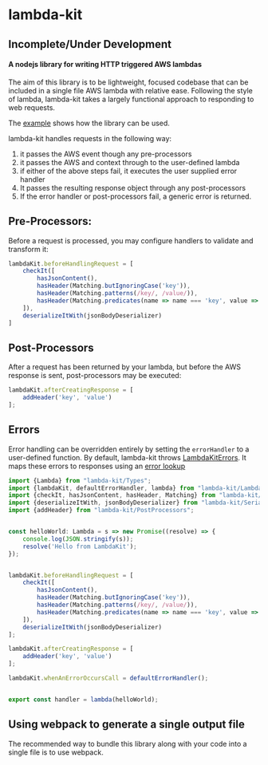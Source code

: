 # lambda-kit

## Incomplete/Under Development

#### A nodejs library for writing HTTP triggered AWS lambdas

The aim of this library is to be lightweight, focused codebase that can be included in a single file AWS lambda with relative ease.
Following the style of lambda, lambda-kit takes a largely functional approach to responding to web requests.

The [example](example/HelloWorld.ts) shows how the library can be used. 

lambda-kit handles requests in the following way:

1. it passes the AWS event though any pre-processors
2. it passes the AWS and context through to the user-defined lambda
3. if either of the above steps fail, it executes the user supplied error handler
4. It passes the resulting response object through any post-processors
5. If the error handler or post-processors fail, a generic error is returned.

## Pre-Processors:

Before a request is processed, you may configure handlers to validate and transform it:

```typescript
lambdaKit.beforeHandlingRequest = [
    checkIt([
        hasJsonContent(),
        hasHeader(Matching.butIgnoringCase('key')),
        hasHeader(Matching.patterns(/key/, /value/)),
        hasHeader(Matching.predicates(name => name === 'key', value => value === 'value'))
    ]),
    deserializeItWith(jsonBodyDeserializer)
]
```

## Post-Processors

After a request has been returned by your lambda, but before the AWS response is sent, post-processors may be executed:

```typescript
lambdaKit.afterCreatingResponse = [
    addHeader('key', 'value')
];
```


## Errors

Error handling can be overridden entirely by setting the `errorHandler` to a user-defined function. By default,
lambda-kit throws [LambdaKitErrors](./src/errors/LambdaKitError.ts). It maps these errors to responses using an [error lookup](src/errors/ErrorLookup.ts)


```typescript
import {Lambda} from "lambda-kit/Types";
import {lambdaKit, defaultErrorHandler, lambda} from "lambda-kit/LambdaKit";
import {checkIt, hasJsonContent, hasHeader, Matching} from "lambda-kit/Validators";
import {deserializeItWith, jsonBodyDeserializer} from "lambda-kit/Serializers";
import {addHeader} from "lambda-kit/PostProcessors";


const helloWorld: Lambda = s => new Promise((resolve) => {
    console.log(JSON.stringify(s));
    resolve('Hello from LambdaKit');
});


lambdaKit.beforeHandlingRequest = [
    checkIt([
        hasJsonContent(),
        hasHeader(Matching.butIgnoringCase('key')),
        hasHeader(Matching.patterns(/key/, /value/)),
        hasHeader(Matching.predicates(name => name === 'key', value => value === 'value'))
    ]),
    deserializeItWith(jsonBodyDeserializer)
];

lambdaKit.afterCreatingResponse = [
    addHeader('key', 'value')
];

lambdaKit.whenAnErrorOccursCall = defaultErrorHandler();


export const handler = lambda(helloWorld);
```

## Using webpack to generate a single output file

The recommended way to bundle this library along with your code into a single file is to use webpack. 